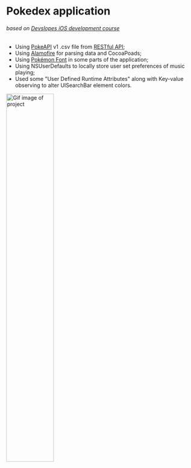 # Pokedex application
###### based on [Devslopes iOS development course](https://www.udemy.com/devslopes-ios10/learn/v4/content)

* Using [PokeAPI](https://github.com/PokeAPI/pokeapi) v1 .csv file from [RESTful API](https://pokeapi.co/docsv1/);
* Using [Alamofire](https://github.com/Alamofire/Alamofire) for parsing data and CocoaPoads;
* Using [Pokémon Font](https://www.dafont.com/pokemon.font) in some parts of the application;
* Using NSUserDefaults to locally store user set preferences of music playing;
* Used some "User Defined Runtime Attributes" along with Key-value observing to alter UISearchBar element colors.

<img alt="Gif image of project" src="https://github.com/esesmuedgars/pokedex-application/blob/gif/pokedex-application-gif.gif" width="50%" />
